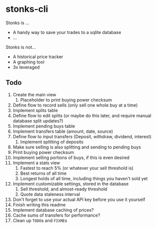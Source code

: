 # stonks-cli

Stonks is ...

- A handy way to save your trades to a sqlite database
- ...

Stonks is not...

- A historical price tracker
- A graphing tool
- 3x leveraged

## Todo

1. Create the main view
    1. Placeholder to print buying power checksum
1. Define flow to record sells (only sell one whole buy at a time)
1. Implement splits table
1. Define flow to edit splits (or maybe do this later, and require manual database split updates?)
1. Implement pending buys table
1. Implement transfers table (amount, date, source)
1. Define flow to input transfers (Deposit, withdraw, dividend, interest)
    1. Implement splitting of deposits
1. Make sure selling is also splitting and sending to pending buys
1. Print buying power checksum
1. Implement selling portions of buys, if this is even desired
1. Implement a stats view
    1. Fastest to reach 5% (or whatever your sell threshold is)
    1. Best returns of all time
    1. Longest holds of all time, including things you haven't sold yet
1. Implement customizable settings, stored in the database
    1. Sell threshold, and almost-ready threshold
    1. Quote data staleness interval
1. Don't forget to use your actual API key before you use it yourself
1. Finish writing this readme
1. Implement database caching of prices?
1. Cache sums of transfers for performance?
1. Clean up `TODO`s and `FIXME`s
